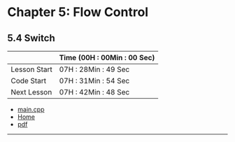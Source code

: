  # Chapter 5: Flow Control

## 5.4 Switch

||Time (00H : 00Min : 00 Sec)|
|-|-|
 |Lesson Start           | 07H : 28Min : 49 Sec |  
 |Code Start             | 07H : 31Min : 54 Sec |  
 |Next Lesson            | 07H : 42Min : 48 Sec | 
* [main.cpp](./main.cpp)
* [Home](/README.md)
* [pdf](5.4-switch.pdf)

---
